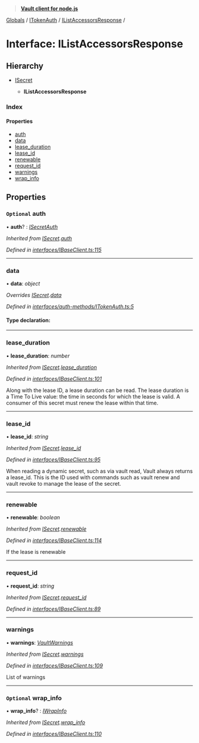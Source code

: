 > **[Vault client for node.js](../README.md)**

[Globals](../globals.md) / [ITokenAuth](../modules/itokenauth.md) / [IListAccessorsResponse](itokenauth.ilistaccessorsresponse.md) /

# Interface: IListAccessorsResponse

## Hierarchy

* [ISecret](isecret.md)

  * **IListAccessorsResponse**

### Index

#### Properties

* [auth](itokenauth.ilistaccessorsresponse.md#optional-auth)
* [data](itokenauth.ilistaccessorsresponse.md#data)
* [lease_duration](itokenauth.ilistaccessorsresponse.md#lease_duration)
* [lease_id](itokenauth.ilistaccessorsresponse.md#lease_id)
* [renewable](itokenauth.ilistaccessorsresponse.md#renewable)
* [request_id](itokenauth.ilistaccessorsresponse.md#request_id)
* [warnings](itokenauth.ilistaccessorsresponse.md#warnings)
* [wrap_info](itokenauth.ilistaccessorsresponse.md#optional-wrap_info)

## Properties

### `Optional` auth

• **auth**? : *[ISecretAuth](isecretauth.md)*

*Inherited from [ISecret](isecret.md).[auth](isecret.md#optional-auth)*

*Defined in [interfaces/IBaseClient.ts:115](https://github.com/theogravity/vault-tacular/blob/f2b3676/src/interfaces/IBaseClient.ts#L115)*

___

###  data

• **data**: *object*

*Overrides [ISecret](isecret.md).[data](isecret.md#optional-data)*

*Defined in [interfaces/auth-methods/ITokenAuth.ts:5](https://github.com/theogravity/vault-tacular/blob/f2b3676/src/interfaces/auth-methods/ITokenAuth.ts#L5)*

#### Type declaration:

___

###  lease_duration

• **lease_duration**: *number*

*Inherited from [ISecret](isecret.md).[lease_duration](isecret.md#lease_duration)*

*Defined in [interfaces/IBaseClient.ts:101](https://github.com/theogravity/vault-tacular/blob/f2b3676/src/interfaces/IBaseClient.ts#L101)*

Along with the lease ID, a lease duration can be read.
The lease duration is a Time To Live value: the time in seconds for
which the lease is valid. A consumer of this secret must renew the lease within that time.

___

###  lease_id

• **lease_id**: *string*

*Inherited from [ISecret](isecret.md).[lease_id](isecret.md#lease_id)*

*Defined in [interfaces/IBaseClient.ts:95](https://github.com/theogravity/vault-tacular/blob/f2b3676/src/interfaces/IBaseClient.ts#L95)*

When reading a dynamic secret, such as via vault read, Vault always returns a lease_id.
This is the ID used with commands such as vault renew and vault revoke to manage the
lease of the secret.

___

###  renewable

• **renewable**: *boolean*

*Inherited from [ISecret](isecret.md).[renewable](isecret.md#renewable)*

*Defined in [interfaces/IBaseClient.ts:114](https://github.com/theogravity/vault-tacular/blob/f2b3676/src/interfaces/IBaseClient.ts#L114)*

If the lease is renewable

___

###  request_id

• **request_id**: *string*

*Inherited from [ISecret](isecret.md).[request_id](isecret.md#request_id)*

*Defined in [interfaces/IBaseClient.ts:89](https://github.com/theogravity/vault-tacular/blob/f2b3676/src/interfaces/IBaseClient.ts#L89)*

___

###  warnings

• **warnings**: *[VaultWarnings](../globals.md#vaultwarnings)*

*Inherited from [ISecret](isecret.md).[warnings](isecret.md#warnings)*

*Defined in [interfaces/IBaseClient.ts:109](https://github.com/theogravity/vault-tacular/blob/f2b3676/src/interfaces/IBaseClient.ts#L109)*

List of warnings

___

### `Optional` wrap_info

• **wrap_info**? : *[IWrapInfo](iwrapinfo.md)*

*Inherited from [ISecret](isecret.md).[wrap_info](isecret.md#optional-wrap_info)*

*Defined in [interfaces/IBaseClient.ts:110](https://github.com/theogravity/vault-tacular/blob/f2b3676/src/interfaces/IBaseClient.ts#L110)*